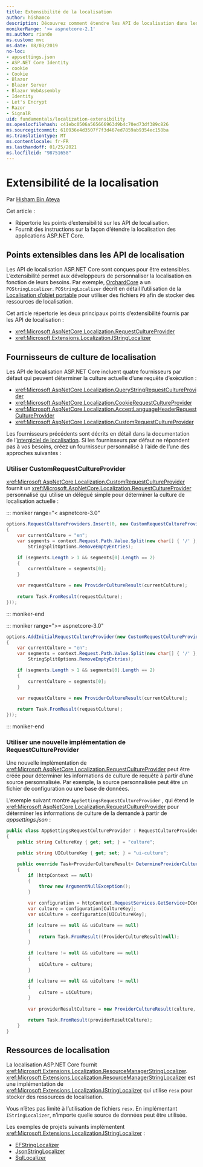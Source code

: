 ```yaml
---
title: Extensibilité de la localisation
author: hishamco
description: Découvrez comment étendre les API de localisation dans les applications ASP.NET Core.
monikerRange: '>= aspnetcore-2.1'
ms.author: riande
ms.custom: mvc
ms.date: 08/03/2019
no-loc:
- appsettings.json
- ASP.NET Core Identity
- cookie
- Cookie
- Blazor
- Blazor Server
- Blazor WebAssembly
- Identity
- Let's Encrypt
- Razor
- SignalR
uid: fundamentals/localization-extensibility
ms.openlocfilehash: c41ebc0506a565666963d9b4c70ed73df389c826
ms.sourcegitcommit: 610936e4d3507f7f3d467ed7859ab9354ec158ba
ms.translationtype: MT
ms.contentlocale: fr-FR
ms.lasthandoff: 01/25/2021
ms.locfileid: "98751658"
---
```

# <a name="localization-extensibility"></a>Extensibilité de la localisation

Par [Hisham Bin Ateya](https://github.com/hishamco)

Cet article :

* Répertorie les points d’extensibilité sur les API de localisation.
* Fournit des instructions sur la façon d’étendre la localisation des applications ASP.NET Core.

## <a name="extensible-points-in-localization-apis"></a>Points extensibles dans les API de localisation

Les API de localisation ASP.NET Core sont conçues pour être extensibles. L’extensibilité permet aux développeurs de personnaliser la localisation en fonction de leurs besoins. Par exemple, [OrchardCore](https://github.com/orchardCMS/OrchardCore/) a un `POStringLocalizer`. `POStringLocalizer` décrit en détail l’utilisation de la [Localisation d’objet portable](xref:fundamentals/portable-object-localization) pour utiliser des fichiers `PO` afin de stocker des ressources de localisation.

Cet article répertorie les deux principaux points d’extensibilité fournis par les API de localisation : 

* <xref:Microsoft.AspNetCore.Localization.RequestCultureProvider>
* <xref:Microsoft.Extensions.Localization.IStringLocalizer>

## <a name="localization-culture-providers"></a>Fournisseurs de culture de localisation

Les API de localisation ASP.NET Core incluent quatre fournisseurs par défaut qui peuvent déterminer la culture actuelle d’une requête d’exécution :

* <xref:Microsoft.AspNetCore.Localization.QueryStringRequestCultureProvider>
* <xref:Microsoft.AspNetCore.Localization.CookieRequestCultureProvider>
* <xref:Microsoft.AspNetCore.Localization.AcceptLanguageHeaderRequestCultureProvider>
* <xref:Microsoft.AspNetCore.Localization.CustomRequestCultureProvider>

Les fournisseurs précédents sont décrits en détail dans la documentation de l’[intergiciel de localisation](xref:fundamentals/localization). Si les fournisseurs par défaut ne répondent pas à vos besoins, créez un fournisseur personnalisé à l’aide de l’une des approches suivantes :

### <a name="use-customrequestcultureprovider"></a>Utiliser CustomRequestCultureProvider

<xref:Microsoft.AspNetCore.Localization.CustomRequestCultureProvider> fournit un <xref:Microsoft.AspNetCore.Localization.RequestCultureProvider> personnalisé qui utilise un délégué simple pour déterminer la culture de localisation actuelle :

::: moniker range="< aspnetcore-3.0"
```csharp
options.RequestCultureProviders.Insert(0, new CustomRequestCultureProvider(async context =>
{
    var currentCulture = "en";
    var segments = context.Request.Path.Value.Split(new char[] { '/' }, 
        StringSplitOptions.RemoveEmptyEntries);

    if (segments.Length > 1 && segments[0].Length == 2)
    {
        currentCulture = segments[0];
    }

    var requestCulture = new ProviderCultureResult(currentCulture);
    
    return Task.FromResult(requestCulture);
}));
```

::: moniker-end

::: moniker range=">= aspnetcore-3.0"
```csharp
options.AddInitialRequestCultureProvider(new CustomRequestCultureProvider(async context =>
{
    var currentCulture = "en";
    var segments = context.Request.Path.Value.Split(new char[] { '/' }, 
        StringSplitOptions.RemoveEmptyEntries);

    if (segments.Length > 1 && segments[0].Length == 2)
    {
        currentCulture = segments[0];
    }

    var requestCulture = new ProviderCultureResult(currentCulture);
    
    return Task.FromResult(requestCulture);
}));
```

::: moniker-end

### <a name="use-a-new-implemetation-of-requestcultureprovider"></a>Utiliser une nouvelle implémentation de RequestCultureProvider

Une nouvelle implémentation de <xref:Microsoft.AspNetCore.Localization.RequestCultureProvider> peut être créée pour déterminer les informations de culture de requête à partir d’une source personnalisée. Par exemple, la source personnalisée peut être un fichier de configuration ou une base de données.

L’exemple suivant montre `AppSettingsRequestCultureProvider` , qui étend le <xref:Microsoft.AspNetCore.Localization.RequestCultureProvider> pour déterminer les informations de culture de la demande à partir de *appsettings.json* :

```csharp
public class AppSettingsRequestCultureProvider : RequestCultureProvider
{
    public string CultureKey { get; set; } = "culture";

    public string UICultureKey { get; set; } = "ui-culture";

    public override Task<ProviderCultureResult> DetermineProviderCultureResult(HttpContext httpContext)
    {
        if (httpContext == null)
        {
            throw new ArgumentNullException();
        }

        var configuration = httpContext.RequestServices.GetService<IConfigurationRoot>();
        var culture = configuration[CultureKey];
        var uiCulture = configuration[UICultureKey];

        if (culture == null && uiCulture == null)
        {
            return Task.FromResult((ProviderCultureResult)null);
        }

        if (culture != null && uiCulture == null)
        {
            uiCulture = culture;
        }

        if (culture == null && uiCulture != null)
        {
            culture = uiCulture;
        }
        
        var providerResultCulture = new ProviderCultureResult(culture, uiCulture);

        return Task.FromResult(providerResultCulture);
    }
}
```

## <a name="localization-resources"></a>Ressources de localisation

La localisation ASP.NET Core fournit <xref:Microsoft.Extensions.Localization.ResourceManagerStringLocalizer>. <xref:Microsoft.Extensions.Localization.ResourceManagerStringLocalizer> est une implémentation de <xref:Microsoft.Extensions.Localization.IStringLocalizer> qui utilise `resx` pour stocker des ressources de localisation.

Vous n’êtes pas limité à l’utilisation de fichiers `resx`. En implémentant `IStringLocalizer`, n’importe quelle source de données peut être utilisée.

Les exemples de projets suivants implémentent <xref:Microsoft.Extensions.Localization.IStringLocalizer> : 

* [EFStringLocalizer](https://github.com/aspnet/Entropy/tree/master/samples/Localization.EntityFramework)
* [JsonStringLocalizer](https://github.com/hishamco/My.Extensions.Localization.Json)
* [SqlLocalizer](https://github.com/damienbod/AspNetCoreLocalization)
